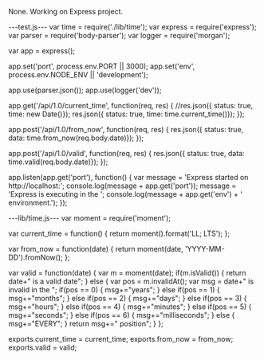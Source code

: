 None. Working on Express project.


---test.js---
  var time = require('./lib/time');
  var express = require('express');
  var parser  = require('body-parser');
  var logger   = require('morgan');
  
  var app = express();
  
  app.set('port', process.env.PORT || 3000);
  app.set('env', process.env.NODE_ENV || 'development');
  
  app.use(parser.json());
  app.use(logger('dev'));
  
  app.get('/api/1.0/current_time', function(req, res) {
    //res.json({ status: true, time: new Date()});
    res.json({ status: true, time: time.current_time()});
  });
  

  app.post('/api/1.0/from_now', function(req, res) {
    res.json({ status: true, data: time.from_now(req.body.date)});
  });
  
  app.post('/api/1.0/valid', function(req, res) {
    res.json({ status: true, data: time.valid(req.body.date)});
  });
  
  app.listen(app.get('port'), function() {
    var message = 'Express started on http://localhost:';
    console.log(message + app.get('port'));
    message = 'Express is executing in the ';
    console.log(message + app.get('env') + ' environment.');
  });


---lib/time.js---
  var moment = require('moment');
  
  var current_time = function() {
    return moment().format('LL; LTS');
  };
  
  var from_now = function(date) {
    return moment(date, 'YYYY-MM-DD').fromNow();
  };

  var valid = function(date) {
  	var m = moment(date);
  	if(m.isValid()) {
  		return date+" is a valid date"; 
  	} else {
  		var pos = m.invalidAt();
  		var msg = date+" is invalid in the ";
  		if(pos == 0) {
	  		msg+="years";
  		} else if(pos == 1) {
  			msg+="months";
  		} else if(pos == 2) {
  			msg+="days";
  		} else if(pos == 3) {
  			msg+="hours";
  		} else if(pos == 4) {
  			msg+="minutes";
  		} else if(pos == 5) {
  			msg+="seconds";
  		} else if(pos == 6) {
  			msg+="milliseconds";
  		} else {
  			msg+="EVERY";
		  }
  		return msg+=" position";
  	}
  };
  
  exports.current_time = current_time;
  exports.from_now = from_now;
  exports.valid = valid;


